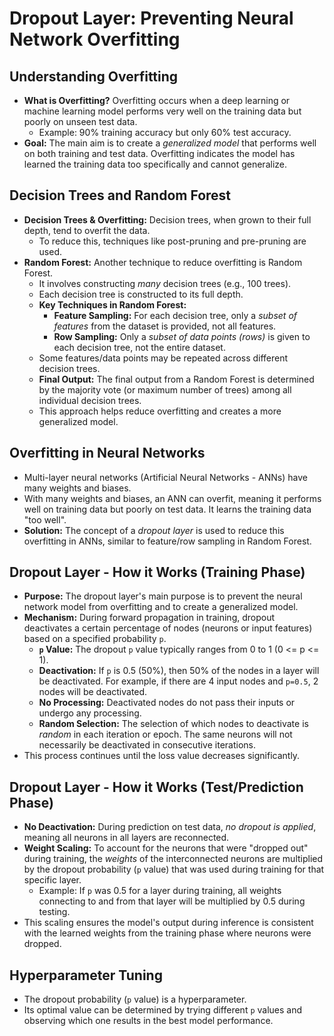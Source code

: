 # Dropout Layer: Preventing Neural Network Overfitting

## Understanding Overfitting
*   **What is Overfitting?** Overfitting occurs when a deep learning or machine learning model performs very well on the training data but poorly on unseen test data.
    *   Example: 90% training accuracy but only 60% test accuracy.
*   **Goal:** The main aim is to create a *generalized model* that performs well on both training and test data. Overfitting indicates the model has learned the training data too specifically and cannot generalize.

## Decision Trees and Random Forest
*   **Decision Trees & Overfitting:** Decision trees, when grown to their full depth, tend to overfit the data.
    *   To reduce this, techniques like post-pruning and pre-pruning are used.
*   **Random Forest:** Another technique to reduce overfitting is Random Forest.
    *   It involves constructing *many* decision trees (e.g., 100 trees).
    *   Each decision tree is constructed to its full depth.
    *   **Key Techniques in Random Forest:**
        *   **Feature Sampling:** For each decision tree, only a *subset of features* from the dataset is provided, not all features.
        *   **Row Sampling:** Only a *subset of data points (rows)* is given to each decision tree, not the entire dataset.
    *   Some features/data points may be repeated across different decision trees.
    *   **Final Output:** The final output from a Random Forest is determined by the majority vote (or maximum number of trees) among all individual decision trees.
    *   This approach helps reduce overfitting and creates a more generalized model.

## Overfitting in Neural Networks
*   Multi-layer neural networks (Artificial Neural Networks - ANNs) have many weights and biases.
*   With many weights and biases, an ANN can overfit, meaning it performs well on training data but poorly on test data. It learns the training data "too well".
*   **Solution:** The concept of a *dropout layer* is used to reduce this overfitting in ANNs, similar to feature/row sampling in Random Forest.

## Dropout Layer - How it Works (Training Phase)
*   **Purpose:** The dropout layer's main purpose is to prevent the neural network model from overfitting and to create a generalized model.
*   **Mechanism:** During forward propagation in training, dropout deactivates a certain percentage of nodes (neurons or input features) based on a specified probability `p`.
    *   **`p` Value:** The dropout `p` value typically ranges from 0 to 1 (0 <= p <= 1).
    *   **Deactivation:** If `p` is 0.5 (50%), then 50% of the nodes in a layer will be deactivated. For example, if there are 4 input nodes and `p=0.5`, 2 nodes will be deactivated.
    *   **No Processing:** Deactivated nodes do not pass their inputs or undergo any processing.
    *   **Random Selection:** The selection of which nodes to deactivate is *random* in each iteration or epoch. The same neurons will not necessarily be deactivated in consecutive iterations.
*   This process continues until the loss value decreases significantly.

## Dropout Layer - How it Works (Test/Prediction Phase)
*   **No Deactivation:** During prediction on test data, *no dropout is applied*, meaning all neurons in all layers are reconnected.
*   **Weight Scaling:** To account for the neurons that were "dropped out" during training, the *weights* of the interconnected neurons are multiplied by the dropout probability (`p` value) that was used during training for that specific layer.
    *   Example: If `p` was 0.5 for a layer during training, all weights connecting to and from that layer will be multiplied by 0.5 during testing.
*   This scaling ensures the model's output during inference is consistent with the learned weights from the training phase where neurons were dropped.

## Hyperparameter Tuning
*   The dropout probability (`p` value) is a hyperparameter.
*   Its optimal value can be determined by trying different `p` values and observing which one results in the best model performance.